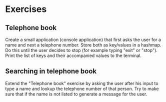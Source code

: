 # Exercises

## Telephone book

Create a small application (console application) that first asks the user for a name and next a telephone number. Store both as key/values in a hashmap. Do this until the user decides to stop (for example typing "exit" or "stop"). Print the list of keys and their accompanied values to the terminal.

## Searching in telephone book

Extend the "Telephone book" exercise by asking the user after his input to type a name and lookup the telephone number of that person.
Try to make sure that if the name is not listed to generate a message for the user.
